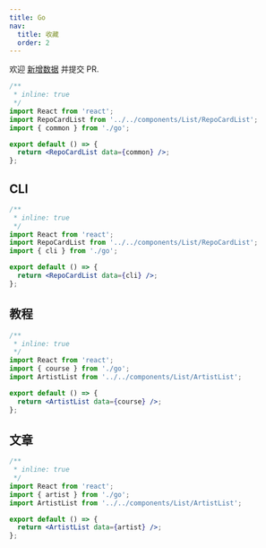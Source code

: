 ```yaml
---
title: Go
nav:
  title: 收藏
  order: 2
---
```


<Alert type="info">
  欢迎 <a href="https://github.com/youngjuning/youngjuning.github.io/edit/main/docs//awesome/go.js">新增数据</a> 并提交 PR.
</Alert>

```jsx
/**
 * inline: true
 */
import React from 'react';
import RepoCardList from '../../components/List/RepoCardList';
import { common } from './go';

export default () => {
  return <RepoCardList data={common} />;
};
```

## CLI

```jsx
/**
 * inline: true
 */
import React from 'react';
import RepoCardList from '../../components/List/RepoCardList';
import { cli } from './go';

export default () => {
  return <RepoCardList data={cli} />;
};
```

## 教程

```jsx
/**
 * inline: true
 */
import React from 'react';
import { course } from './go';
import ArtistList from '../../components/List/ArtistList';

export default () => {
  return <ArtistList data={course} />;
};
```

## 文章

```jsx
/**
 * inline: true
 */
import React from 'react';
import { artist } from './go';
import ArtistList from '../../components/List/ArtistList';

export default () => {
  return <ArtistList data={artist} />;
};
```
